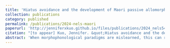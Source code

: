 ```yaml
---
title: 'Hiatus avoidance and the development of Maori passive allomorphy'
collection: publications
category: published
permalink: /publications/2024-nels-maori
paperurl: 'http://jenniferxkuo.github.io/files/publications/2024_nels54_proceedings_preprint_maori.pdf'
citation: "[to appear] Kuo, Jennifer. &quot;Hiatus avoidance and the development of Maori passive allomorphy.&quot; <i>Proceedings of NELS 54, volume 2</i>, p. 31-40."
abstract: 'When morphophonological paradigms are mislearned, this can result in a type of language change, referred to here as reanalysis. This paper examines patterns of reanalysis in Māori stem/passive pairs; the Māori passive suffix is a valuable case study because it has at least ten allomorphs whose distribution is partially unpredictable (e.g. paa/paa-ia ‘stockade’, inu/inu-mia ‘drink’, ai/ai-tia ‘to copulate’, motu/motu-hia ‘to separate’), making it prone to reanalysis. Results suggest that there has been extensive reanalysis away from the vowel-initial allomorphs /-a/ and /-ia/, even though these were historically the most frequent. This goes against existing probabilistic models of morphophonology, which reanalysis to be frequency-driven. I propose that while reanalysis is guided by frequencies, it is also motivated by the reduction of phonological markedness. In the case of Māori, I argue that reanalysis away from /-a/ and /-ia/ is motivated by the avoidance of marked syllable structures.'
---
```

